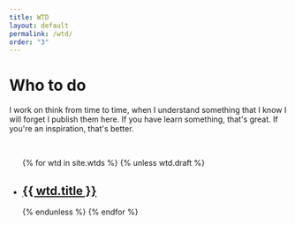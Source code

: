 ```yaml
---
title: WTD
layout: default
permalink: /wtd/
order: "3"
---
```


# Who to do

I work on think from time to time, when I understand something that I know I will forget I publish them here. If you have learn something, that's great. If you're an inspiration, that's better.

&nbsp;

<ul class="projects finished">
{% for wtd in site.wtds %}
    {% unless wtd.draft %}
        <li class="project">
            <h2>
                <a class="name" href="{{ wtd.url | relative_url }}">
                    {{ wtd.title }}
                </a>
            </h2>
        </li>
    {% endunless %}
{% endfor %}
</ul>
